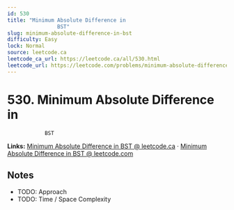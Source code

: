 ```yaml
--- 
id: 530
title: "Minimum Absolute Difference in
                BST"
slug: minimum-absolute-difference-in-bst
difficulty: Easy
lock: Normal
source: leetcode.ca
leetcode_ca_url: https://leetcode.ca/all/530.html
leetcode_url: https://leetcode.com/problems/minimum-absolute-difference-in-bst/
---
```


# 530. Minimum Absolute Difference in
                BST

**Links:** [Minimum Absolute Difference in
                BST @ leetcode.ca](https://leetcode.ca/all/530.html) · [Minimum Absolute Difference in
                BST @ leetcode.com](https://leetcode.com/problems/minimum-absolute-difference-in-bst/)

## Notes
- TODO: Approach
- TODO: Time / Space Complexity
